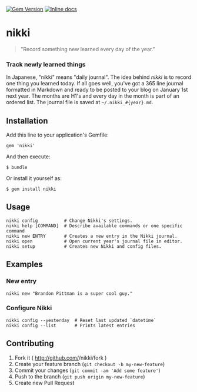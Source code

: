 [![Gem Version](https://badge.fury.io/rb/nikki.png)](http://badge.fury.io/rb/nikki)
[![Inline docs](http://inch-ci.org/github/brandonpittman/nikki.png)](http://inch-ci.org/github/brandonpittman/nikki)

# nikki

> "Record something new learned every day of the year."

### Track newly learned things

In Japanese, "nikki" means "daily journal". The idea behind *nikki* is to record one thing you learned today. If all goes well, you've got a 365 line journal formatted in Markdown and ready to be posted to your blog on January 1st next year. The months are H1's and every day in the month is part of an ordered list. The journal file is saved at `~/.nikki_#{year}.md`.

## Installation

Add this line to your application's Gemfile:

    gem 'nikki'

And then execute:

    $ bundle

Or install it yourself as:

    $ gem install nikki

## Usage

    nikki config          # Change Nikki's settings.
    nikki help [COMMAND]  # Describe available commands or one specific command
    nikki new ENTRY       # Creates a new entry in the Nikki journal.
    nikki open            # Open current year's journal file in editor.
    nikki setup           # Creates new Nikki and config files.

## Examples

### New entry
    nikki new "Brandon Pittman is a super cool guy."

### Configure Nikki
    nikki config --yesterday  # Reset last updated `datetime`
    nikki config --list       # Prints latest entries

## Contributing

1. Fork it ( http://github.com/<my-github-username>/nikki/fork )
2. Create your feature branch (`git checkout -b my-new-feature`)
3. Commit your changes (`git commit -am 'Add some feature'`)
4. Push to the branch (`git push origin my-new-feature`)
5. Create new Pull Request
